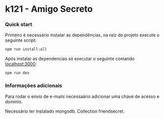 # k121 - Amigo Secreto

### Quick start

Primeiro é necessário instalar as dependências, na raíz do projeto execute o seguinte script:

```sh
npm run install:all
```

Após instalar as dependencias só executar o seguinte comando [localhost:3000](http://localhost:3000):

```sh
npm run dev
```

### Informaçōes adicionais

Para rodar o envio de e-mails necessaário adicionar uma chave de acesso e domínio.

Necessário ter instalado mongodb. Collection friendsecret.